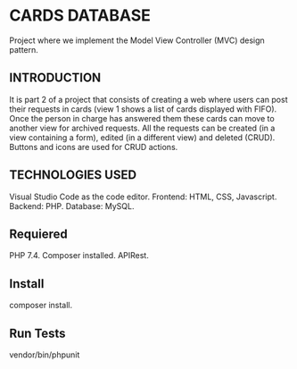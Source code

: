 # CARDS DATABASE

Project where we implement the Model View Controller (MVC) design pattern.

## INTRODUCTION

It is part 2 of a project that consists of creating a web where users can post their requests in cards (view 1 shows a list of cards displayed with FIFO). Once the person in charge has answered them these cards can move to another view for archived requests. All the requests can be created (in a view containing a form), edited (in a different view) and deleted (CRUD). Buttons and icons are used for CRUD actions.

## TECHNOLOGIES USED

Visual Studio Code as the code editor.
Frontend: HTML, CSS, Javascript.
Backend: PHP.
Database: MySQL.

## Requiered

PHP 7.4.
Composer installed.
APIRest.

## Install

composer install.

## Run Tests

vendor/bin/phpunit

